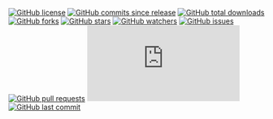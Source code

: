 [![GitHub license](https://img.shields.io/github/license/Vortex5Root/Loadbalacer-SSHTunnel.svg)](https://github.com/Vortex5Root/Loadbalacer-SSHTunnel/blob/master/LICENSE)
[![GitHub commits since release](https://img.shields.io/github/commits-since/Vortex5Root/Loadbalacer-SSHTunnel/latest.svg)](https://github.com/Vortex5Root/Loadbalacer-SSHTunnel/commits)
[![GitHub total downloads](https://img.shields.io/github/downloads/Vortex5Root/Loadbalacer-SSHTunnel/total.svg)](https://github.com/Vortex5Root/Loadbalacer-SSHTunnel/releases)
[![GitHub forks](https://img.shields.io/github/forks/Vortex5Root/Loadbalacer-SSHTunnel.svg)](https://github.com/Vortex5Root/Loadbalacer-SSHTunnel/network)
[![GitHub stars](https://img.shields.io/github/stars/Vortex5Root/Loadbalacer-SSHTunnel.svg)](https://github.com/Vortex5Root/Loadbalacer-SSHTunnel/stargazers)
[![GitHub watchers](https://img.shields.io/github/watchers/Vortex5Root/Loadbalacer-SSHTunnel.svg)](https://github.com/Vortex5Root/Loadbalacer-SSHTunnel/watchers)
[![GitHub issues](https://img.shields.io/github/issues/Vortex5Root/Loadbalacer-SSHTunnel.svg)](https://github.com/Vortex5Root/Loadbalacer-SSHTunnel/issues)
[![GitHub pull requests](https://img.shields.io/github/issues-pr/Vortex5Root/Loadbalacer-SSHTunnel.svg)](https://github.com/Vortex5Root/Loadbalacer-SSHTunnel/pulls)
[![Badge size](https://badge-size.herokuapp.com/Vortex5Root/Loadbalacer-SSHTunnel/master/README.md)](https://github.com/Vortex5Root/Loadbalacer-SSHTunnel/blob/master/README.md)
[![GitHub last commit](https://img.shields.io/github/last-commit/Vortex5Root/Loadbalacer-SSHTunnel.svg)](https://github.com/Vortex5Root/Loadbalacer-SSHTunnel/commits/master)

